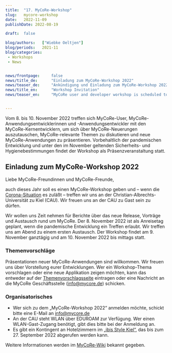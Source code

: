 ```yaml
---
title:  "17. MyCoRe-Workshop"
slug: 	mycore-workshop
date:   2022-11-09
publishDate: 2022-08-19

draft: 	false

blog/authors: 	["Wiebke Oeltjen"]
blog/periods: 	2021-11
blog/categories:
 - Workshops
 - News


news/frontpage: 	false
news/title_de: 		"Einladung zum MyCoRe-Workshop 2022"
news/teaser_de: 	"Ankündigung und Einladung zum MyCoRe-Workshop 2022. Wir treffen uns im November voraussichtlich in Kiel."
news/title_en: 		"Workshop Invitation"
news/teaser_en:	 	"MyCoRe user and developer workshop is scheduled to take place at 9th and 10th of November 2022 in Kiel."


---
```

<p>
  Vom 8. bis 10. November 2022 treffen sich MyCoRe-User, MyCoRe-Anwendungsentwicklerinnen und -Anwendungsentwickler mit den MyCoRe-Kernentwicklern, um sich über MyCoRe-Neuerungen auszutauschen, MyCoRe-relevante Themen zu diskutieren und neue MyCoRe-Anwendungen zu präsentieren. Vorbehaltlich der pandemischen Entwicklung und unter den im November geltenden Sicherheits- und Hygienebestimmungen findet der Workshop als Präsenzveranstaltung statt.  
</p>

<!--more--> 
<div>
  <h2>Einladung zum MyCoRe-Workshop 2022</h2>
  <p>
  Liebe MyCoRe-Freundinnen und MyCoRe-Freunde,  
  
  auch dieses Jahr soll es einen MyCoRe-Workshop geben und – wenn die <a href="https://www.uni-kiel.de/de/coronavirus#">Corona-Situation</a> es zuläßt – treffen wir uns an der Christian-Albrechts-Universität zu Kiel (CAU). Wir freuen uns an der CAU zu Gast sein zu dürfen.
  
  Wir wollen uns Zeit nehmen für Berichte über das neue Release, Vorträge und Austausch rund um MyCoRe. Der 8. November 2022 ist als Anreisetag geplant, wenn die pandemische Entwicklung ein Treffen erlaubt. Wir treffen uns am Abend zu einem ersten Austausch. Der Workshop findet am 9. November ganztägig und am 10. November 2022 bis mittags statt. 
  </p>
  <h3>Themenvorschläge</h3>
  Präsentationen neuer MyCoRe-Anwendungen sind willkommen. Wir freuen uns über Vorstellung eurer Entwicklungen.   
  Wer ein Workshop-Thema vorschlagen oder eine neue Applikation zeigen möchten, kann das entweder auf der  <a href="https://cmswiki.rrz.uni-hamburg.de/hummel/MyCoRe/Organisation/ThemenVorschlag" alt="Link zur Wiki-Seite">Themenvorschlagsseite</a> eintragen oder eine Nachricht an die MyCoRe Geschäftsstelle (<a href="mailto:info@mycore.de?subject=Mein%20Beitrag%20zum%20MyCoRe-Workshop%202022">info@mycore.de</a>) schicken. 
  <h3>Organisatorisches</h3>
  <p>
  <ul>
    <li>Wer sich zu dem „MyCoRe-Workshop 2022“ anmelden möchte, schickt bitte eine E-Mail an <a href="mailto:info@mycore.de?subject=Anmeldung%20zum%20MyCoRe-Workshop%202022">info@mycore.de</a><br /></li>
    <li>An der CAU steht WLAN über EDUROAM zur Verfügung. Wer einen WLAN-Gast-Zugang benötigt, gibt dies bitte bei der Anmeldung an. </li>
    <li>  Es gibt ein Kontingent an Hotelzimmern im <a href="https://cmswiki.rrz.uni-hamburg.de/hummel/MyCoRe/Organisation/AnwenderWorkshop2022/OrgaKiel#Hotelempfehlung" alt="Link zur Hotelempfehlung im MyCoRe-Wiki">„ibis Style Kiel“</a>, das bis zum 27. September 2022 abgerufen werden kann. </li>
  </ul>
  Weitere Informationen werden im <a href="https://cmswiki.rrz.uni-hamburg.de/hummel/MyCoRe/Organisation/AnwenderWorkshop2022/OrgaKiel">MyCoRe-Wiki</a> bekannt gegeben.
<br />

  </p>
</div>
